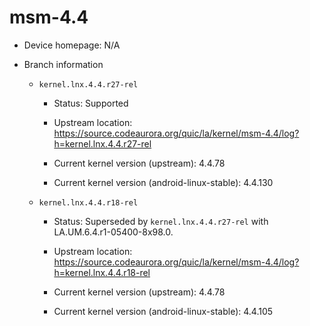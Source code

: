 # msm-4.4

* Device homepage: N/A

* Branch information

  * `kernel.lnx.4.4.r27-rel`

    * Status: Supported

    * Upstream location: https://source.codeaurora.org/quic/la/kernel/msm-4.4/log?h=kernel.lnx.4.4.r27-rel

    * Current kernel version (upstream): 4.4.78

    * Current kernel version (android-linux-stable): 4.4.130

  * `kernel.lnx.4.4.r18-rel`

    * Status: Superseded by `kernel.lnx.4.4.r27-rel` with LA.UM.6.4.r1-05400-8x98.0.

    * Upstream location: https://source.codeaurora.org/quic/la/kernel/msm-4.4/log?h=kernel.lnx.4.4.r18-rel

    * Current kernel version (upstream): 4.4.78

    * Current kernel version (android-linux-stable): 4.4.105
